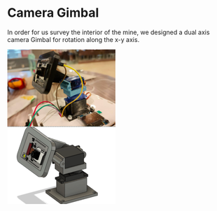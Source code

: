 # Camera Gimbal

In order for us survey the interior of the mine, we designed a dual axis camera Gimbal for rotation along the x-y axis.

![camera gimbal](https://github.com/Tristan-Technologies/EASem2Help/blob/master/Mechanical_Components/Camera%20Gimbal.png)
